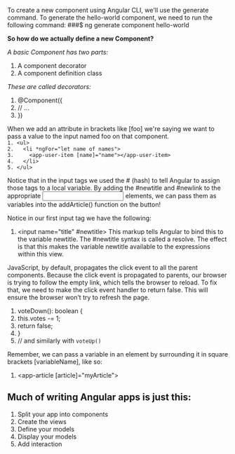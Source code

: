 

To create a new component using Angular CLI, we'll use the generate command.
To generate the hello-world component, we need to run the following command:
###$ ng generate component hello-world

**So how do we actually define a new Component?**

*A basic Component has two parts:*
1. A component decorator
2. A component definition class

*These are called decorators:*
1. @Component({
2.   // ...
3. })

When we add an attribute in brackets like [foo] we're saying we want to pass a value to the input
named foo on that component.  
`1. <ul>`  
`2.   <li *ngFor="let name of names">`  
`3.     <app-user-item [name]="name"></app-user-item>`  
`4.   </li>`  
`5. </ul>`  

Notice that in the input tags we used the # (hash) to tell Angular to assign those tags to a local
variable. By adding the #newtitle and #newlink to the appropriate <input /> elements, we can
pass them as variables into the addArticle() function on the button!

Notice in our first input tag we have the following: 
1. <input name="title" #newtitle>
This markup tells Angular to bind this to the variable newtitle. 
The #newtitle syntax is called a resolve. 
The effect is that this makes the variable newtitle available to the expressions within this view.

JavaScript, by default, propagates the click event to all the parent components. 
Because the click event is propagated to parents, 
our browser is trying to follow the empty link, 
which tells the browser to reload.
To fix that, we need to make the click event handler to return false.
This will ensure the browser won’t try to refresh the page.
1. voteDown(): boolean {
2.   this.votes -= 1;
3.   return false;
4. }
5. // and similarly with `voteUp()`

Remember, we can pass a variable in an element by surrounding it in square brackets
[variableName], like so:
1. <app-article [article]="myArticle"></app-article>

## Much of writing Angular apps is just this:
1. Split your app into components
2. Create the views
3. Define your models
4. Display your models
5. Add interaction

